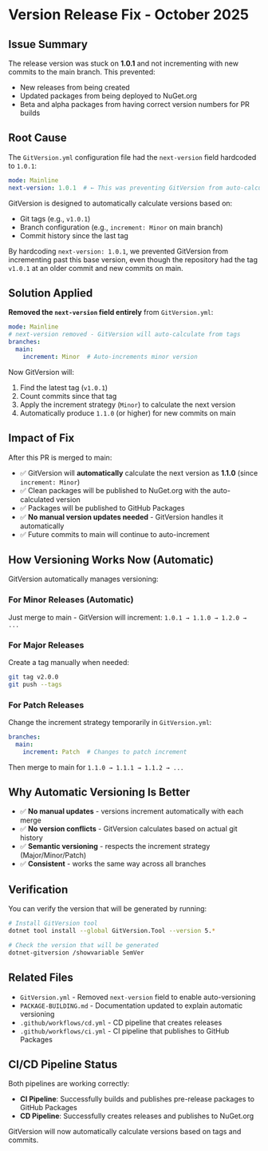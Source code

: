 # Version Release Fix - October 2025

## Issue Summary
The release version was stuck on **1.0.1** and not incrementing with new commits to the main branch. This prevented:
- New releases from being created
- Updated packages from being deployed to NuGet.org
- Beta and alpha packages from having correct version numbers for PR builds

## Root Cause
The `GitVersion.yml` configuration file had the `next-version` field hardcoded to `1.0.1`:

```yaml
mode: Mainline
next-version: 1.0.1  # ← This was preventing GitVersion from auto-calculating versions
```

GitVersion is designed to automatically calculate versions based on:
- Git tags (e.g., `v1.0.1`)
- Branch configuration (e.g., `increment: Minor` on main branch)
- Commit history since the last tag

By hardcoding `next-version: 1.0.1`, we prevented GitVersion from incrementing past this base version, even though the repository had the tag `v1.0.1` at an older commit and new commits on main.

## Solution Applied
**Removed the `next-version` field entirely** from `GitVersion.yml`:

```yaml
mode: Mainline
# next-version removed - GitVersion will auto-calculate from tags
branches:
  main:
    increment: Minor  # Auto-increments minor version
```

Now GitVersion will:
1. Find the latest tag (`v1.0.1`)
2. Count commits since that tag
3. Apply the increment strategy (`Minor`) to calculate the next version
4. Automatically produce `1.1.0` (or higher) for new commits on main

## Impact of Fix
After this PR is merged to main:
- ✅ GitVersion will **automatically** calculate the next version as **1.1.0** (since `increment: Minor`)
- ✅ Clean packages will be published to NuGet.org with the auto-calculated version
- ✅ Packages will be published to GitHub Packages
- ✅ **No manual version updates needed** - GitVersion handles it automatically
- ✅ Future commits to main will continue to auto-increment

## How Versioning Works Now (Automatic)
GitVersion automatically manages versioning:

### For Minor Releases (Automatic)
Just merge to main - GitVersion will increment: `1.0.1 → 1.1.0 → 1.2.0 → ...`

### For Major Releases
Create a tag manually when needed:
```bash
git tag v2.0.0
git push --tags
```

### For Patch Releases
Change the increment strategy temporarily in `GitVersion.yml`:
```yaml
branches:
  main:
    increment: Patch  # Changes to patch increment
```

Then merge to main for `1.1.0 → 1.1.1 → 1.1.2 → ...`

## Why Automatic Versioning Is Better
- ✅ **No manual updates** - versions increment automatically with each merge
- ✅ **No version conflicts** - GitVersion calculates based on actual git history
- ✅ **Semantic versioning** - respects the increment strategy (Major/Minor/Patch)
- ✅ **Consistent** - works the same way across all branches

## Verification
You can verify the version that will be generated by running:

```bash
# Install GitVersion tool
dotnet tool install --global GitVersion.Tool --version 5.*

# Check the version that will be generated
dotnet-gitversion /showvariable SemVer
```

## Related Files
- `GitVersion.yml` - Removed `next-version` field to enable auto-versioning
- `PACKAGE-BUILDING.md` - Documentation updated to explain automatic versioning
- `.github/workflows/cd.yml` - CD pipeline that creates releases
- `.github/workflows/ci.yml` - CI pipeline that publishes to GitHub Packages

## CI/CD Pipeline Status
Both pipelines are working correctly:
- **CI Pipeline**: Successfully builds and publishes pre-release packages to GitHub Packages
- **CD Pipeline**: Successfully creates releases and publishes to NuGet.org

GitVersion will now automatically calculate versions based on tags and commits.
